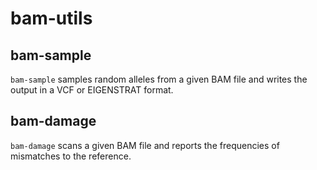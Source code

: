 # bam-utils

## bam-sample
`bam-sample` samples random alleles from a given BAM file and writes
the output in a VCF or EIGENSTRAT format.

## bam-damage
`bam-damage` scans a given BAM file and reports the frequencies of
mismatches to the reference.